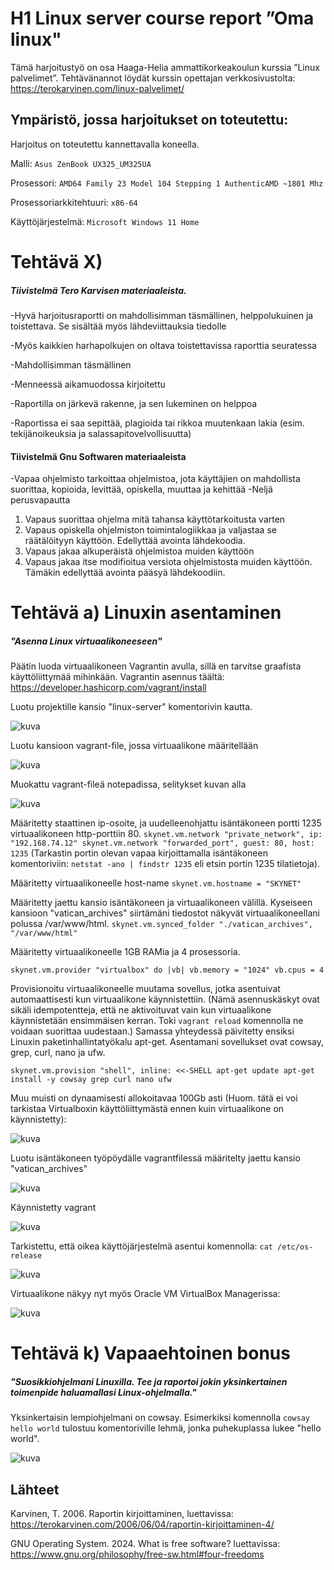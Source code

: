 # H1 Linux server course report ”Oma linux"

Tämä harjoitustyö on osa Haaga-Helia ammattikorkeakoulun kurssia ”Linux palvelimet”. 
Tehtävänannot löydät kurssin opettajan verkkosivustolta: https://terokarvinen.com/linux-palvelimet/

## Ympäristö, jossa harjoitukset on toteutettu:

Harjoitus on toteutettu kannettavalla koneella.

Malli: `Asus ZenBook UX325_UM325UA`

Prosessori: `AMD64 Family 23 Model 104 Stepping 1 AuthenticAMD ~1801 Mhz`

Prosessoriarkkitehtuuri: `x86-64`

Käyttöjärjestelmä: `Microsoft Windows 11 Home`

# Tehtävä X) 
##### Tiivistelmä Tero Karvisen materiaaleista.

-Hyvä harjoitusraportti on mahdollisimman täsmällinen, helppolukuinen ja toistettava. Se sisältää myös lähdeviittauksia tiedolle

-Myös kaikkien harhapolkujen on oltava toistettavissa raporttia seuratessa

-Mahdollisimman täsmällinen

-Menneessä aikamuodossa kirjoitettu

-Raportilla on järkevä rakenne, ja sen lukeminen on helppoa

-Raportissa ei saa sepittää, plagioida tai rikkoa muutenkaan lakia (esim. tekijänoikeuksia ja salassapitovelvollisuutta)

#### Tiivistelmä Gnu Softwaren materiaaleista

-Vapaa ohjelmisto tarkoittaa ohjelmistoa, jota käyttäjien on mahdollista suorittaa, kopioida, levittää, opiskella, muuttaa ja kehittää
-Neljä perusvapautta
  1. Vapaus suorittaa ohjelma mitä tahansa käyttötarkoitusta varten
  2. Vapaus opiskella ohjelmiston toimintalogiikkaa ja valjastaa se räätälöityyn käyttöön. Edellyttää avointa lähdekoodia.
  3. Vapaus jakaa alkuperäistä ohjelmistoa muiden käyttöön
  4. Vapaus jakaa itse modifioitua versiota ohjelmistosta muiden käyttöön. Tämäkin edellyttää avointa pääsyä lähdekoodiin.


# Tehtävä a) Linuxin asentaminen
##### "Asenna Linux virtuaalikoneeseen"

Päätin luoda virtuaalikoneen Vagrantin avulla, sillä en tarvitse graafista käyttöliittymää mihinkään. Vagrantin asennus täältä: https://developer.hashicorp.com/vagrant/install

Luotu projektille kansio "linux-server" komentorivin kautta.

![kuva](https://github.com/user-attachments/assets/30a9b53c-e0ce-43b3-a675-03b78c2b9de2)

Luotu kansioon vagrant-file, jossa virtuaalikone määritellään

![kuva](https://github.com/user-attachments/assets/cc3b151a-889b-4ef2-90f7-4b1309ca802b)

Muokattu vagrant-fileä notepadissa, selitykset kuvan alla

![kuva](https://github.com/user-attachments/assets/6e47254e-354b-4bbd-ab66-030caa0b3934)

Määritetty staattinen ip-osoite, ja uudelleenohjattu isäntäkoneen portti 1235 virtuaalikoneen http-porttiin 80. 
`skynet.vm.network "private_network", ip: "192.168.74.12"
 skynet.vm.network "forwarded_port", guest: 80, host: 1235`
(Tarkastin portin olevan vapaa kirjoittamalla isäntäkoneen komentoriviin: `netstat -ano | findstr 1235` eli etsin portin 1235 tilatietoja).

Määritetty virtuaalikoneelle host-name
`skynet.vm.hostname = "SKYNET"`

Määritetty jaettu kansio isäntäkoneen ja virtuaalikoneen välillä. Kyseiseen kansioon "vatican_archives" siirtämäni tiedostot näkyvät virtuaalikoneellani polussa /var/www/html.
`skynet.vm.synced_folder "./vatican_archives", "/var/www/html"`

Määritetty virtuaalikoneelle 1GB RAMia ja 4 prosessoria.

`skynet.vm.provider "virtualbox" do |vb|
  vb.memory = "1024"
  vb.cpus = 4`

Provisionoitu virtuaalikoneelle muutama sovellus, jotka asentuivat automaattisesti kun virtuaalikone käynnistettiin. (Nämä asennuskäskyt ovat sikäli idempotentteja, että ne aktivoituvat vain kun virtuaalikone käynnistetään ensimmäisen kerran. Toki `vagrant reload` komennolla ne voidaan suorittaa uudestaan.) Samassa yhteydessä päivitetty ensiksi Linuxin paketinhallintatyökalu apt-get. Asentamani sovellukset ovat cowsay, grep, curl, nano ja ufw.

`skynet.vm.provision "shell", inline: <<-SHELL
 apt-get update
 apt-get install -y cowsay grep curl nano ufw`


Muu muisti on dynaamisesti allokoitavaa 100Gb asti (Huom. tätä ei voi tarkistaa Virtualboxin käyttöliittymästä ennen kuin virtuaalikone on käynnistetty):

![kuva](https://github.com/user-attachments/assets/6f6bed37-228e-4aba-84c6-0fd6b560f655)

Luotu isäntäkoneen työpöydälle vagrantfilessä määritelty jaettu kansio "vatican_archives"

![kuva](https://github.com/user-attachments/assets/439f1acf-4c2f-4fc4-8d42-0267d108956b)

Käynnistetty vagrant

![kuva](https://github.com/user-attachments/assets/8fda289b-c465-4855-b880-03984ce370e3)

Tarkistettu, että oikea käyttöjärjestelmä asentui komennolla: `cat /etc/os-release`

![kuva](https://github.com/user-attachments/assets/897572d4-0ac1-431d-9a07-0c42a85410fc)

Virtuaalikone näkyy nyt myös Oracle VM VirtualBox Managerissa:

![kuva](https://github.com/user-attachments/assets/a3e07acb-955b-4ba2-b730-c55e4c20d307)


# Tehtävä k) Vapaaehtoinen bonus
##### "Suosikkiohjelmani Linuxilla. Tee ja raportoi jokin yksinkertainen toimenpide haluamallasi Linux-ohjelmalla."

Yksinkertaisin lempiohjelmani on cowsay. Esimerkiksi komennolla `cowsay hello world` tulostuu komentoriville lehmä, jonka puhekuplassa lukee "hello world". 

![kuva](https://github.com/user-attachments/assets/f180e3e7-fb31-4d39-8831-9d3ee3f24b10)


## Lähteet

Karvinen, T. 2006. Raportin kirjoittaminen, luettavissa: https://terokarvinen.com/2006/06/04/raportin-kirjoittaminen-4/

GNU Operating System. 2024. What is free software? luettavissa: https://www.gnu.org/philosophy/free-sw.html#four-freedoms
